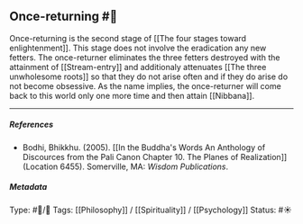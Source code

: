 ## Once-returning  #🧠 

Once-returning is the second stage of [[The four stages toward enlightenment]]. This stage does not involve the eradication any new fetters. The once-returner eliminates the three fetters destroyed with the attainment of [[Stream-entry]] and additionaly attenuates [[The three unwholesome roots]] so that they do not arise often and if they do arise do not become obsessive. As the name implies, the once-returner will come back to this world only one more time and then attain [[Nibbana]].

___

##### References

- Bodhi, Bhikkhu. (2005). [[In the Buddha's Words An Anthology of Discources from the Pali Canon Chapter 10. The Planes of Realization]]  (Location 6455). Somerville, MA: _Wisdom Publications_.

##### Metadata

Type: #🔵/🔵 
Tags: [[Philosophy]] / [[Spirituality]] / [[Psychology]] 
Status: #☀️ 